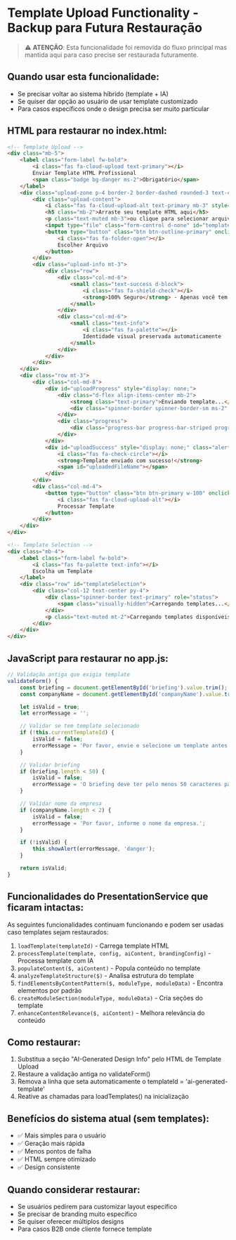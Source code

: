 # Template Upload Functionality - Backup para Futura Restauração

> ⚠️ **ATENÇÃO**: Esta funcionalidade foi removida do fluxo principal mas mantida aqui para caso precise ser restaurada futuramente.

## Quando usar esta funcionalidade:
- Se precisar voltar ao sistema híbrido (template + IA)
- Se quiser dar opção ao usuário de usar template customizado
- Para casos específicos onde o design precisa ser muito particular

## HTML para restaurar no index.html:

```html
<!-- Template Upload -->
<div class="mb-5">
    <label class="form-label fw-bold">
        <i class="fas fa-cloud-upload text-primary"></i>
        Enviar Template HTML Profissional
        <span class="badge bg-danger ms-2">Obrigatório</span>
    </label>
    <div class="upload-zone p-4 border-2 border-dashed rounded-3 text-center position-relative" style="border-color: var(--border-light); transition: all 0.3s ease;">
        <div class="upload-content">
            <i class="fas fa-cloud-upload-alt text-primary mb-3" style="font-size: 3rem; opacity: 0.7;"></i>
            <h5 class="mb-2">Arraste seu template HTML aqui</h5>
            <p class="text-muted mb-3">ou clique para selecionar arquivo</p>
            <input type="file" class="form-control d-none" id="templateUpload" accept=".html,.htm">
            <button type="button" class="btn btn-outline-primary" onclick="document.getElementById('templateUpload').click()">
                <i class="fas fa-folder-open"></i>
                Escolher Arquivo
            </button>
        </div>
        <div class="upload-info mt-3">
            <div class="row">
                <div class="col-md-6">
                    <small class="text-success d-block">
                        <i class="fas fa-shield-check"></i>
                        <strong>100% Seguro</strong> - Apenas você tem acesso
                    </small>
                </div>
                <div class="col-md-6">
                    <small class="text-info">
                        <i class="fas fa-palette"></i>
                        Identidade visual preservada automaticamente
                    </small>
                </div>
            </div>
        </div>
    </div>
    <div class="row mt-3">
        <div class="col-md-8">
            <div id="uploadProgress" style="display: none;">
                <div class="d-flex align-items-center mb-2">
                    <strong class="text-primary">Enviando template...</strong>
                    <div class="spinner-border spinner-border-sm ms-2" role="status"></div>
                </div>
                <div class="progress">
                    <div class="progress-bar progress-bar-striped progress-bar-animated" role="progressbar" style="width: 0%"></div>
                </div>
            </div>
            <div id="uploadSuccess" style="display: none;" class="alert alert-success mt-2">
                <i class="fas fa-check-circle"></i>
                <strong>Template enviado com sucesso!</strong>
                <span id="uploadedFileName"></span>
            </div>
        </div>
        <div class="col-md-4">
            <button type="button" class="btn btn-primary w-100" onclick="uploadTemplate()" disabled id="uploadBtn">
                <i class="fas fa-cloud-upload-alt"></i>
                Processar Template
            </button>
        </div>
    </div>
</div>

<!-- Template Selection -->
<div class="mb-4">
    <label class="form-label fw-bold">
        <i class="fas fa-palette text-info"></i>
        Escolha um Template
    </label>
    <div class="row" id="templateSelection">
        <div class="col-12 text-center py-4">
            <div class="spinner-border text-primary" role="status">
                <span class="visually-hidden">Carregando templates...</span>
            </div>
            <p class="text-muted mt-2">Carregando templates disponíveis...</p>
        </div>
    </div>
</div>
```

## JavaScript para restaurar no app.js:

```javascript
// Validação antiga que exigia template
validateForm() {
    const briefing = document.getElementById('briefing').value.trim();
    const companyName = document.getElementById('companyName').value.trim();

    let isValid = true;
    let errorMessage = '';

    // Validar se tem template selecionado
    if (!this.currentTemplateId) {
        isValid = false;
        errorMessage = 'Por favor, envie e selecione um template antes de gerar a apresentação.';
    }

    // Validar briefing
    if (briefing.length < 50) {
        isValid = false;
        errorMessage = 'O briefing deve ter pelo menos 50 caracteres para uma geração eficaz.';
    }

    // Validar nome da empresa
    if (companyName.length < 2) {
        isValid = false;
        errorMessage = 'Por favor, informe o nome da empresa.';
    }

    if (!isValid) {
        this.showAlert(errorMessage, 'danger');
    }

    return isValid;
}
```

## Funcionalidades do PresentationService que ficaram intactas:

As seguintes funcionalidades continuam funcionando e podem ser usadas caso templates sejam restaurados:

1. `loadTemplate(templateId)` - Carrega template HTML
2. `processTemplate(template, config, aiContent, brandingConfig)` - Processa template com IA
3. `populateContent($, aiContent)` - Popula conteúdo no template
4. `analyzeTemplateStructure($)` - Analisa estrutura do template
5. `findElementsByContentPattern($, moduleType, moduleData)` - Encontra elementos por padrão
6. `createModuleSection(moduleType, moduleData)` - Cria seções do template
7. `enhanceContentRelevance($, aiContent)` - Melhora relevância do conteúdo

## Como restaurar:

1. Substitua a seção "AI-Generated Design Info" pelo HTML de Template Upload
2. Restaure a validação antiga no validateForm()
3. Remova a linha que seta automaticamente o templateId = 'ai-generated-template'
4. Reative as chamadas para loadTemplates() na inicialização

## Benefícios do sistema atual (sem templates):

- ✅ Mais simples para o usuário
- ✅ Geração mais rápida
- ✅ Menos pontos de falha
- ✅ HTML sempre otimizado
- ✅ Design consistente

## Quando considerar restaurar:

- Se usuários pedirem para customizar layout específico
- Se precisar de branding muito específico
- Se quiser oferecer múltiplos designs
- Para casos B2B onde cliente fornece template